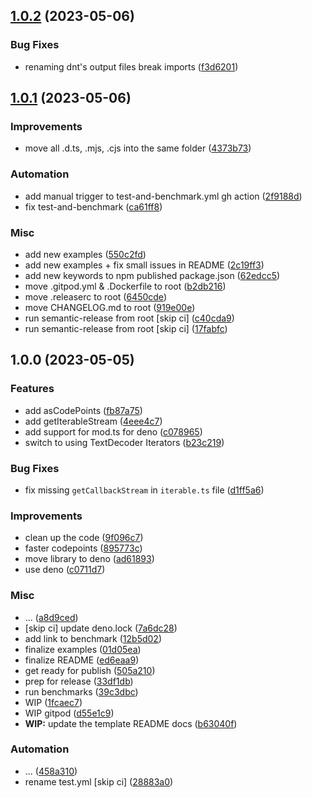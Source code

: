 ## [1.0.2](https://github.com/okikio/codepoint-iterator/compare/v1.0.1...v1.0.2) (2023-05-06)


### Bug Fixes

* renaming dnt's output files break imports ([f3d6201](https://github.com/okikio/codepoint-iterator/commit/f3d62019f9af132e3fffbd68b50217af1cad1cf1))

## [1.0.1](https://github.com/okikio/codepoint-iterator/compare/v1.0.0...v1.0.1) (2023-05-06)


### Improvements

* move all .d.ts, .mjs, .cjs into the same folder ([4373b73](https://github.com/okikio/codepoint-iterator/commit/4373b734d9872e50082d043a8754379b2892b684))


### Automation

* add manual trigger to test-and-benchmark.yml gh action ([2f9188d](https://github.com/okikio/codepoint-iterator/commit/2f9188d8b53f8535777f9a08375f955c9b71685a))
* fix test-and-benchmark ([ca61ff8](https://github.com/okikio/codepoint-iterator/commit/ca61ff8d87c92f6df11d254cc478444e928fe165))


### Misc

* add new examples ([550c2fd](https://github.com/okikio/codepoint-iterator/commit/550c2fda143f5e967d9d0f610b126736fb726cfe))
* add new examples + fix small issues in README ([2c19ff3](https://github.com/okikio/codepoint-iterator/commit/2c19ff3aa3f80a34d586a5b7f6befd048763b3d6))
* add new keywords to npm published package.json ([62edcc5](https://github.com/okikio/codepoint-iterator/commit/62edcc531c86dd1f210bd602f27b65575da8628f))
* move .gitpod.yml & .Dockerfile to root ([b2db216](https://github.com/okikio/codepoint-iterator/commit/b2db2160aafc76e71a2221c055b3eda9bc35b2ec))
* move .releaserc to root ([6450cde](https://github.com/okikio/codepoint-iterator/commit/6450cde3b69548528bc88229427f764b52999d57))
* move CHANGELOG.md to root ([919e00e](https://github.com/okikio/codepoint-iterator/commit/919e00e6f4763d86107a633d9ded001298fc9694))
* run semantic-release from root [skip ci] ([c40cda9](https://github.com/okikio/codepoint-iterator/commit/c40cda9c07e9cbc2709c8456a6e35a1aefa97483))
* run semantic-release from root [skip ci] ([17fabfc](https://github.com/okikio/codepoint-iterator/commit/17fabfc01f760650927d2b0fc22d356db3b580f9))

## 1.0.0 (2023-05-05)


### Features

* add asCodePoints ([fb87a75](https://github.com/okikio/codepoint-iterator/commit/fb87a75b0e273448d814b0e937a34c3d462260b7))
* add getIterableStream ([4eee4c7](https://github.com/okikio/codepoint-iterator/commit/4eee4c70b694c0f09883b262680536b41465a52b))
* add support for mod.ts for deno ([c078965](https://github.com/okikio/codepoint-iterator/commit/c078965139cace877caf9b66f531c4dc0e89583c))
* switch to using TextDecoder Iterators ([b23c219](https://github.com/okikio/codepoint-iterator/commit/b23c219f099790f8d7aa8dd694ac542da23b04b5))


### Bug Fixes

* fix missing `getCallbackStream` in `iterable.ts` file ([d1ff5a6](https://github.com/okikio/codepoint-iterator/commit/d1ff5a612ba75cec3c3331deea134dd7cacefc92))


### Improvements

* clean up the code ([9f096c7](https://github.com/okikio/codepoint-iterator/commit/9f096c77c77aee4d756d65baabaef7b117db99dd))
* faster codepoints ([895773c](https://github.com/okikio/codepoint-iterator/commit/895773cb7a194dee916225e76c769ce84185d379))
* move library to deno ([ad61893](https://github.com/okikio/codepoint-iterator/commit/ad61893d12d67ca5bcadf725949a93ae67ede53b))
* use deno ([c0711d7](https://github.com/okikio/codepoint-iterator/commit/c0711d7644054c12a19a6967026b4b003e0803c8))


### Misc

* ... ([a8d9ced](https://github.com/okikio/codepoint-iterator/commit/a8d9ced468dcc0bc5bc53a9ac6fd645834a19540))
* [skip ci] update deno.lock ([7a6dc28](https://github.com/okikio/codepoint-iterator/commit/7a6dc289d243eb50df69ed44bfa5c350b1cbec1e))
* add link to benchmark ([12b5d02](https://github.com/okikio/codepoint-iterator/commit/12b5d0227bbae7a448aea6ff1b1e686b61c36784))
* finalize examples ([01d05ea](https://github.com/okikio/codepoint-iterator/commit/01d05eac560e877ed19968d22075826677908184))
* finalize README ([ed6eaa9](https://github.com/okikio/codepoint-iterator/commit/ed6eaa9062a51970af0e9b43ff0afe08b1312c4d))
* get ready for publish ([505a210](https://github.com/okikio/codepoint-iterator/commit/505a21099669ae13ca891804334e3a1ed85c3199))
* prep for release ([33df1db](https://github.com/okikio/codepoint-iterator/commit/33df1db837ca44ca0757da88038e29874b97db27))
* run benchmarks ([39c3dbc](https://github.com/okikio/codepoint-iterator/commit/39c3dbcd44ca9956783d9fe8f7f6b63ff7a1de1d))
* WIP ([1fcaec7](https://github.com/okikio/codepoint-iterator/commit/1fcaec77e6f7cb8c9cbb1639725f115b01ef855b))
* WIP gitpod ([d55e1c9](https://github.com/okikio/codepoint-iterator/commit/d55e1c9ad9fd9562baa3703f4cbf80bad48b7afa))
* **WIP:** update the template README docs ([b63040f](https://github.com/okikio/codepoint-iterator/commit/b63040fcd6efbb5488f52bfe933095d49bd9d30e))


### Automation

* ... ([458a310](https://github.com/okikio/codepoint-iterator/commit/458a3104ae47fa50387e1a3448a5325bb43b2f5b))
* rename test.yml [skip ci] ([28883a0](https://github.com/okikio/codepoint-iterator/commit/28883a09d1d3eac75813f36a97020ca4c587c831))
